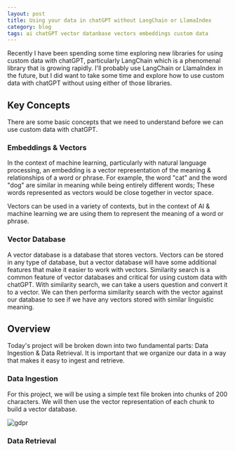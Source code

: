 ```yaml
---
layout: post
title: Using your data in chatGPT without LangChain or LlamaIndex
category: blog
tags: ai chatGPT vector datanbase vectors embeddings custom data
---
```


Recently I have been spending some time exploring new libraries for using custom data with chatGPT, particularly 
LangChain which is a phenomenal library that is growing rapidly. I'll probably use LangChain or LlamaIndex in the future,
but I did want to take some time and explore how to use custom data with chatGPT without using either of those libraries.

## Key Concepts

There are some basic concepts that we need to understand before we can use custom data with chatGPT.

### Embeddings & Vectors

In the context of machine learning, particularly with natural language processing, an embedding is a vector representation
of the meaning & relationships of a word or phrase. For example, the word "cat" and the word "dog" are similar in meaning while
being entirely different words; These words represented as vectors would be close together in vector space.

Vectors can be used in a variety of contexts, but in the context of AI & machine learning we are using them to represent 
the meaning of a word or phrase.

### Vector Database

A vector database is a database that stores vectors. Vectors can be stored in any type of database, but a vector database
will have some additional features that make it easier to work with vectors. Similarity search is a common feature of vector
databases and critical for using custom data with chatGPT. With similarity search, we can take a users question and convert
it to a vector. We can then performa similarity search with the vector against our database to see if we have any vectors stored
with similar linguistic meaning.

## Overview

Today's project will be broken down into two fundamental parts: Data Ingestion & Data Retrieval. It is important that we
organize our data in a way that makes it easy to ingest and retrieve. 

### Data Ingestion

For this project, we will be using a simple text file broken into chunks of 200 characters. We will then use the vector 
representation of each chunk to build a vector database.

![gdpr](/assets/img/blog/custom-gpt-data/data-ingest.png)

### Data Retrieval